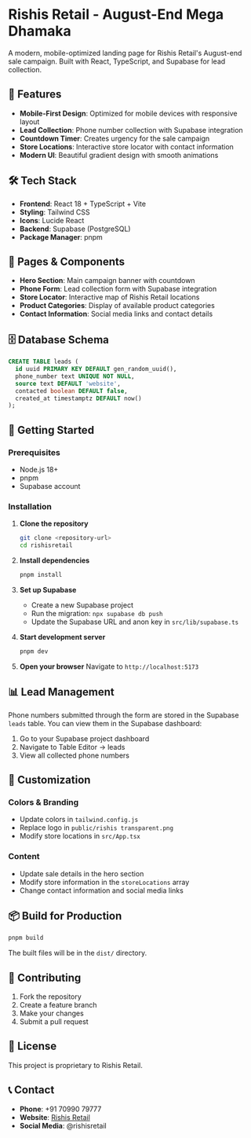 # Rishis Retail - August-End Mega Dhamaka

A modern, mobile-optimized landing page for Rishis Retail's August-end sale campaign. Built with React, TypeScript, and Supabase for lead collection.

## 🚀 Features

- **Mobile-First Design**: Optimized for mobile devices with responsive layout
- **Lead Collection**: Phone number collection with Supabase integration
- **Countdown Timer**: Creates urgency for the sale campaign
- **Store Locations**: Interactive store locator with contact information
- **Modern UI**: Beautiful gradient design with smooth animations

## 🛠️ Tech Stack

- **Frontend**: React 18 + TypeScript + Vite
- **Styling**: Tailwind CSS
- **Icons**: Lucide React
- **Backend**: Supabase (PostgreSQL)
- **Package Manager**: pnpm

## 📱 Pages & Components

- **Hero Section**: Main campaign banner with countdown
- **Phone Form**: Lead collection form with Supabase integration
- **Store Locator**: Interactive map of Rishis Retail locations
- **Product Categories**: Display of available product categories
- **Contact Information**: Social media links and contact details

## 🗄️ Database Schema

```sql
CREATE TABLE leads (
  id uuid PRIMARY KEY DEFAULT gen_random_uuid(),
  phone_number text UNIQUE NOT NULL,
  source text DEFAULT 'website',
  contacted boolean DEFAULT false,
  created_at timestamptz DEFAULT now()
);
```

## 🚀 Getting Started

### Prerequisites

- Node.js 18+ 
- pnpm
- Supabase account

### Installation

1. **Clone the repository**
   ```bash
   git clone <repository-url>
   cd rishisretail
   ```

2. **Install dependencies**
   ```bash
   pnpm install
   ```

3. **Set up Supabase**
   - Create a new Supabase project
   - Run the migration: `npx supabase db push`
   - Update the Supabase URL and anon key in `src/lib/supabase.ts`

4. **Start development server**
   ```bash
   pnpm dev
   ```

5. **Open your browser**
   Navigate to `http://localhost:5173`

## 📊 Lead Management

Phone numbers submitted through the form are stored in the Supabase `leads` table. You can view them in the Supabase dashboard:

1. Go to your Supabase project dashboard
2. Navigate to Table Editor → leads
3. View all collected phone numbers

## 🎨 Customization

### Colors & Branding
- Update colors in `tailwind.config.js`
- Replace logo in `public/rishis transparent.png`
- Modify store locations in `src/App.tsx`

### Content
- Update sale details in the hero section
- Modify store information in the `storeLocations` array
- Change contact information and social media links

## 📦 Build for Production

```bash
pnpm build
```

The built files will be in the `dist/` directory.

## 🤝 Contributing

1. Fork the repository
2. Create a feature branch
3. Make your changes
4. Submit a pull request

## 📄 License

This project is proprietary to Rishis Retail.

## 📞 Contact

- **Phone**: +91 70990 79777
- **Website**: [Rishis Retail](https://rishisretail.com)
- **Social Media**: @rishisretail
